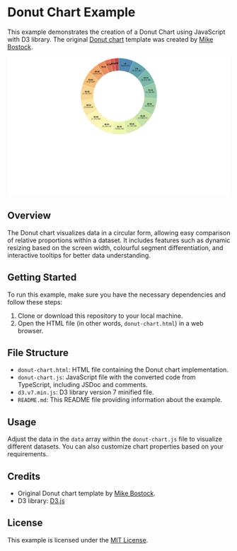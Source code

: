 # Donut Chart Example

This example demonstrates the creation of a Donut Chart using JavaScript with D3 library. The original [Donut chart](https://observablehq.com/@d3/donut-chart/2) template was created by [Mike Bostock](https://observablehq.com/@mbostock).

![Preview Image](../../imgs/donut-chart-preview.png)

## Overview

The Donut chart visualizes data in a circular form, allowing easy comparison of relative proportions within a dataset. It includes features such as dynamic resizing based on the screen width, colourful segment differentiation, and interactive tooltips for better data understanding.

## Getting Started

To run this example, make sure you have the necessary dependencies and follow these steps:

1. Clone or download this repository to your local machine.
2. Open the HTML file (in other words, `donut-chart.html`) in a web browser.

## File Structure

- `donut-chart.html`: HTML file containing the Donut chart implementation.
- `donut-chart.js`: JavaScript file with the converted code from TypeScript, including JSDoc and comments.
- `d3.v7.min.js`: D3 library version 7 minified file.
- `README.md`: This README file providing information about the example.

## Usage

Adjust the data in the `data` array within the `donut-chart.js` file to visualize different datasets. You can also customize chart properties based on your requirements.

## Credits

- Original Donut chart template by [Mike Bostock](https://observablehq.com/@mbostock).
- D3 library: [D3.js](https://d3js.org/)

## License

This example is licensed under the [MIT License](LICENSE).
